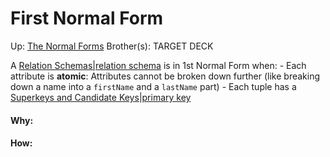 # First Normal Form

Up: [The Normal Forms](the_normal_forms)
Brother(s):
TARGET DECK

A [Relation Schemas|relation schema](relation_schemas|relation_schema) is in 1st Normal Form when:
	-  Each attribute is **atomic**: Attributes cannot be broken down further (like breaking down a name into a `firstName` and a `lastName` part)
	- Each tuple has a [Superkeys and Candidate Keys|primary key](superkeys_and_candidate_keys|primary_key)






































#### Why:
#### How:









